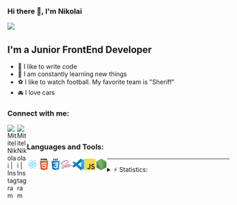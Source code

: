 ### Hi there 👋, I'm Nikolai

![](https://komarev.com/ghpvc/?username=MititelNikolai)

## I'm a Junior FrontEnd Developer
- 💪 I like to write code
- 🥅 I am constantly learning new things
- ⚽️ I like to watch football. My favorite team is "Sheriff" 
- 🚘 I love cars

### Connect with me:


[<img align="left" alt="MititelNikolai | Instagram" width="22px" src="https://cdn.jsdelivr.net/npm/simple-icons@v3/icons/instagram.svg" />][instagram]
[<img align="left" alt="MititelNikolai | Instagram" width="22px" src="https://cdn.jsdelivr.net/npm/simple-icons@3.13.0/icons/twitter.svg" />][twitter]

<br />

### Languages and Tools:

<img align="left" alt="React" width="26px" src="https://raw.githubusercontent.com/github/explore/80688e429a7d4ef2fca1e82350fe8e3517d3494d/topics/react/react.png" />
<img align="left" alt="HTML5" width="26px" src="https://raw.githubusercontent.com/github/explore/80688e429a7d4ef2fca1e82350fe8e3517d3494d/topics/html/html.png" />
<img align="left" alt="CSS3" width="26px" src="https://raw.githubusercontent.com/github/explore/80688e429a7d4ef2fca1e82350fe8e3517d3494d/topics/css/css.png" />
<img align="left" alt="Sass" width="26px" src="https://raw.githubusercontent.com/github/explore/80688e429a7d4ef2fca1e82350fe8e3517d3494d/topics/sass/sass.png" />
<img align="left" alt="Visual Studio Code" width="26px" src="https://raw.githubusercontent.com/github/explore/80688e429a7d4ef2fca1e82350fe8e3517d3494d/topics/visual-studio-code/visual-studio-code.png" />
<img align="left" alt="JavaScript" width="26px" src="https://raw.githubusercontent.com/github/explore/80688e429a7d4ef2fca1e82350fe8e3517d3494d/topics/javascript/javascript.png" />
<img align="left" alt="Node.js" width="26px" src="https://raw.githubusercontent.com/github/explore/80688e429a7d4ef2fca1e82350fe8e3517d3494d/topics/nodejs/nodejs.png" />

<hr />
<details>
  <summary>⚡️ Statistics:</summary>
   <img align="left" alt="codeSTACKr's GitHub Stats" src="https://github-readme-stats.vercel.app/api/top-langs/?username=MititelNikolai&langs_count=8&layout=compact" />
    <br />
    <img align="left" alt="codeSTACKr's GitHub Stats" src="https://github-readme-stats.vercel.app/api?username=MititelNikolai&show_icons=true" />
</details>

[instagram]: https://www.instagram.com/new.nikolai/
[twitter]: https://twitter.com/mititeln

